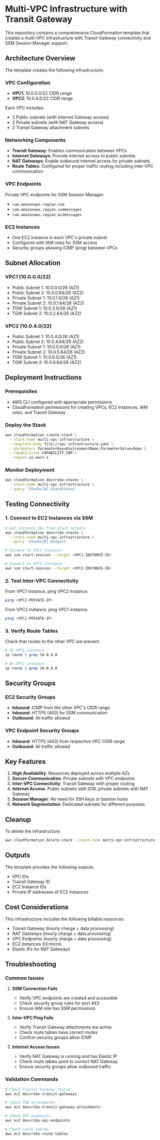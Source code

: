 # Multi-VPC Infrastructure with Transit Gateway

This repository contains a comprehensive CloudFormation template that creates a multi-VPC infrastructure with Transit Gateway connectivity and SSM Session Manager support.

## Architecture Overview

The template creates the following infrastructure:

### VPC Configuration
- **VPC1**: 10.0.0.0/22 CIDR range
- **VPC2**: 10.0.4.0/22 CIDR range

Each VPC includes:
- 2 Public subnets (with Internet Gateway access)
- 2 Private subnets (with NAT Gateway access)
- 2 Transit Gateway attachment subnets

### Networking Components
- **Transit Gateway**: Enables communication between VPCs
- **Internet Gateways**: Provide internet access to public subnets
- **NAT Gateways**: Enable outbound internet access for private subnets
- **Route Tables**: Configured for proper traffic routing including inter-VPC communication

### VPC Endpoints
Private VPC endpoints for SSM Session Manager:
- `com.amazonaws.region.ssm`
- `com.amazonaws.region.ssmmessages`
- `com.amazonaws.region.ec2messages`

### EC2 Instances
- One EC2 instance in each VPC's private subnet
- Configured with IAM roles for SSM access
- Security groups allowing ICMP (ping) between VPCs

## Subnet Allocation

### VPC1 (10.0.0.0/22)
- Public Subnet 1: 10.0.0.0/26 (AZ1)
- Public Subnet 2: 10.0.0.64/26 (AZ2)
- Private Subnet 1: 10.0.1.0/26 (AZ1)
- Private Subnet 2: 10.0.1.64/26 (AZ2)
- TGW Subnet 1: 10.0.2.0/26 (AZ1)
- TGW Subnet 2: 10.0.2.64/26 (AZ2)

### VPC2 (10.0.4.0/22)
- Public Subnet 1: 10.0.4.0/26 (AZ1)
- Public Subnet 2: 10.0.4.64/26 (AZ2)
- Private Subnet 1: 10.0.5.0/26 (AZ1)
- Private Subnet 2: 10.0.5.64/26 (AZ2)
- TGW Subnet 1: 10.0.6.0/26 (AZ1)
- TGW Subnet 2: 10.0.6.64/26 (AZ2)

## Deployment Instructions

### Prerequisites
- AWS CLI configured with appropriate permissions
- CloudFormation permissions for creating VPCs, EC2 instances, IAM roles, and Transit Gateway

### Deploy the Stack

```bash
aws cloudformation create-stack \
  --stack-name multi-vpc-infrastructure \
  --template-body file://vpc-infrastructure.yaml \
  --parameters ParameterKey=EnvironmentName,ParameterValue=Demo \
  --capabilities CAPABILITY_IAM \
  --region us-east-1
```

### Monitor Deployment
```bash
aws cloudformation describe-stacks \
  --stack-name multi-vpc-infrastructure \
  --query 'Stacks[0].StackStatus'
```

## Testing Connectivity

### 1. Connect to EC2 Instances via SSM
```bash
# Get instance IDs from stack outputs
aws cloudformation describe-stacks \
  --stack-name multi-vpc-infrastructure \
  --query 'Stacks[0].Outputs'

# Connect to VPC1 instance
aws ssm start-session --target <VPC1-INSTANCE-ID>

# Connect to VPC2 instance
aws ssm start-session --target <VPC2-INSTANCE-ID>
```

### 2. Test Inter-VPC Connectivity
From VPC1 instance, ping VPC2 instance:
```bash
ping <VPC2-PRIVATE-IP>
```

From VPC2 instance, ping VPC1 instance:
```bash
ping <VPC1-PRIVATE-IP>
```

### 3. Verify Route Tables
Check that routes to the other VPC are present:
```bash
# On VPC1 instance
ip route | grep 10.0.4.0

# On VPC2 instance  
ip route | grep 10.0.0.0
```

## Security Groups

### EC2 Security Groups
- **Inbound**: ICMP from the other VPC's CIDR range
- **Inbound**: HTTPS (443) for SSM communication
- **Outbound**: All traffic allowed

### VPC Endpoint Security Groups
- **Inbound**: HTTPS (443) from respective VPC CIDR range
- **Outbound**: All traffic allowed

## Key Features

1. **High Availability**: Resources deployed across multiple AZs
2. **Secure Communication**: Private subnets with VPC endpoints
3. **Inter-VPC Connectivity**: Transit Gateway with proper routing
4. **Internet Access**: Public subnets with IGW, private subnets with NAT Gateway
5. **Session Manager**: No need for SSH keys or bastion hosts
6. **Network Segmentation**: Dedicated subnets for different purposes

## Cleanup

To delete the infrastructure:
```bash
aws cloudformation delete-stack --stack-name multi-vpc-infrastructure
```

## Outputs

The template provides the following outputs:
- VPC IDs
- Transit Gateway ID
- EC2 Instance IDs
- Private IP addresses of EC2 instances

## Cost Considerations

This infrastructure includes the following billable resources:
- Transit Gateway (hourly charge + data processing)
- NAT Gateways (hourly charge + data processing)
- VPC Endpoints (hourly charge + data processing)
- EC2 instances (t3.micro)
- Elastic IPs for NAT Gateways

## Troubleshooting

### Common Issues

1. **SSM Connection Fails**
   - Verify VPC endpoints are created and accessible
   - Check security group rules for port 443
   - Ensure IAM role has SSM permissions

2. **Inter-VPC Ping Fails**
   - Verify Transit Gateway attachments are active
   - Check route tables have correct routes
   - Confirm security groups allow ICMP

3. **Internet Access Issues**
   - Verify NAT Gateway is running and has Elastic IP
   - Check route tables point to correct NAT Gateway
   - Ensure security groups allow outbound traffic

### Validation Commands

```bash
# Check Transit Gateway status
aws ec2 describe-transit-gateways

# Check TGW attachments
aws ec2 describe-transit-gateway-attachments

# Check VPC endpoints
aws ec2 describe-vpc-endpoints

# Check route tables
aws ec2 describe-route-tables
```